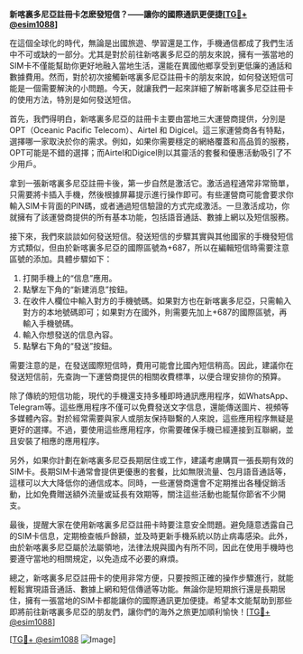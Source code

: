 **新喀裏多尼亞註冊卡怎麽發短信？——讓你的國際通訊更便捷[[TG💪+ @esim1088](https://t.me/s/esim1088)]**

在這個全球化的時代，無論是出國旅遊、學習還是工作，手機通信都成了我們生活中不可或缺的一部分。尤其是對於前往新喀裏多尼亞的朋友來說，擁有一張當地的SIM卡不僅能幫助你更好地融入當地生活，還能在異國他鄉享受到更低廉的通話和數據費用。然而，對於初次接觸新喀裏多尼亞註冊卡的朋友來說，如何發送短信可能是一個需要解決的小問題。今天，就讓我們一起來詳細了解新喀裏多尼亞註冊卡的使用方法，特別是如何發送短信。

首先，我們得明白，新喀裏多尼亞的註冊卡主要由當地三大運營商提供，分別是OPT（Oceanic Pacific Telecom）、Airtel 和 Digicel。這三家運營商各有特點，選擇哪一家取決於你的需求。例如，如果你需要穩定的網絡覆蓋和高品質的服務，OPT可能是不錯的選擇；而Airtel和Digicel則以其靈活的套餐和優惠活動吸引了不少用戶。

拿到一張新喀裏多尼亞註冊卡後，第一步自然是激活它。激活過程通常非常簡單，只需要將卡插入手機，然後根據屏幕提示進行操作即可。有些運營商可能會要求你輸入SIM卡背面的PIN碼，或者通過短信驗證的方式完成激活。一旦激活成功，你就擁有了該運營商提供的所有基本功能，包括語音通話、數據上網以及短信服務。

接下來，我們來談談如何發送短信。發送短信的步驟其實與其他國家的手機發短信方式類似，但由於新喀裏多尼亞的國際區號為+687，所以在編輯短信時需要注意區號的添加。具體步驟如下：

1. 打開手機上的“信息”應用。
2. 點擊左下角的“新建消息”按鈕。
3. 在收件人欄位中輸入對方的手機號碼。如果對方也在新喀裏多尼亞，只需輸入對方的本地號碼即可；如果對方在國外，則需要先加上+687的國際區號，再輸入手機號碼。
4. 輸入你想發送的信息內容。
5. 點擊右下角的“發送”按鈕。

需要注意的是，在發送國際短信時，費用可能會比國內短信稍高。因此，建議你在發送短信前，先查詢一下運營商提供的相關收費標準，以便合理安排你的預算。

除了傳統的短信功能，現代的手機還支持多種即時通訊應用程序，如WhatsApp、Telegram等。這些應用程序不僅可以免費發送文字信息，還能傳送圖片、視頻等多媒體內容。對於經常需要與家人或朋友保持聯繫的人來說，這些應用程序無疑是更好的選擇。不過，要使用這些應用程序，你需要確保手機已經連接到互聯網，並且安裝了相應的應用程序。

另外，如果你計劃在新喀裏多尼亞長期居住或工作，建議考慮購買一張長期有效的SIM卡。長期SIM卡通常會提供更優惠的套餐，比如無限流量、包月語音通話等，這樣可以大大降低你的通信成本。同時，一些運營商還會不定期推出各種促銷活動，比如免費贈送額外流量或延長有效期等，關注這些活動也能幫你節省不少開支。

最後，提醒大家在使用新喀裏多尼亞註冊卡時要注意安全問題。避免隨意透露自己的SIM卡信息，定期檢查帳戶餘額，並及時更新手機系統以防止病毒感染。此外，由於新喀裏多尼亞屬於法屬領地，法律法規與國內有所不同，因此在使用手機時也要遵守當地的相關規定，以免造成不必要的麻煩。

總之，新喀裏多尼亞註冊卡的使用非常方便，只要按照正確的操作步驟進行，就能輕鬆實現語音通話、數據上網和短信傳遞等功能。無論你是短期旅行還是長期居住，擁有一張當地的SIM卡都能讓你的國際通訊更加便捷。希望本文能幫助到那些即將前往新喀裏多尼亞的朋友們，讓你們的海外之旅更加順利愉快！[[TG💪+ @esim1088](https://t.me/s/esim1088)]

[[TG💪+ @esim1088](https://t.me/s/esim1088) ![Image](https://i.postimg.cc/4NQfJmqS/Snipaste-2025-05-13-00-14-12.png)]